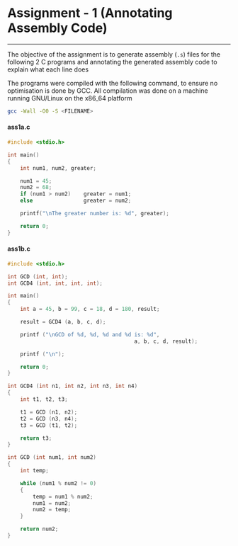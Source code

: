 # Assignment - 1 (Annotating Assembly Code)

<hr>

The objective of the assignment is to generate assembly (`.s`) files for the following 2 C programs and annotating the generated assembly code to explain what each line does

The programs were compiled with the following command, to ensure no optimisation is done by GCC. All compilation was done on a machine running GNU/Linux on the x86_64 platform

```bash
gcc -Wall -O0 -S <FILENAME>
```



#### ass1a.c

```c
#include <stdio.h>

int main()
{
    int num1, num2, greater;

    num1 = 45;
    num2 = 68;
    if (num1 > num2)    greater = num1;
    else                greater = num2;

    printf("\nThe greater number is: %d", greater);

    return 0;
}
```



#### ass1b.c

```c
#include <stdio.h>

int GCD (int, int);
int GCD4 (int, int, int, int);

int main()
{
    int a = 45, b = 99, c = 18, d = 180, result;

    result = GCD4 (a, b, c, d);

    printf ("\nGCD of %d, %d, %d and %d is: %d",
                                        a, b, c, d, result);

    printf ("\n");

    return 0;
}

int GCD4 (int n1, int n2, int n3, int n4)
{
    int t1, t2, t3;

    t1 = GCD (n1, n2);
    t2 = GCD (n3, n4);
    t3 = GCD (t1, t2);

    return t3;
}

int GCD (int num1, int num2)
{
    int temp;

    while (num1 % num2 != 0)
    {
        temp = num1 % num2;
        num1 = num2;
        num2 = temp;
    }

    return num2;
}
```

